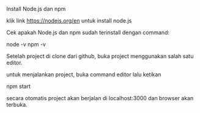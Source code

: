 Install Node.js dan npm

klik link https://nodejs.org/en untuk install node.js

Cek apakah Node.js dan npm sudah terinstall dengan command:

node -v npm -v

Setelah project di clone dari github, buka project menggunakan salah satu editor.

untuk menjalankan project, buka command editor lalu ketikan

npm start

secara otomatis project akan berjalan di localhost:3000 dan browser akan terbuka.